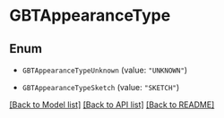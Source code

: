 # GBTAppearanceType

## Enum


* `GBTAppearanceTypeUnknown` (value: `"UNKNOWN"`)

* `GBTAppearanceTypeSketch` (value: `"SKETCH"`)


[[Back to Model list]](../README.md#documentation-for-models) [[Back to API list]](../README.md#documentation-for-api-endpoints) [[Back to README]](../README.md)


